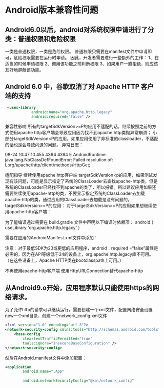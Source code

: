 # Android版本兼容性问题

## Android6.0以后，android对系统权限申请进行了分类：普通权限和危险权限
一类是普通权限，一类是危险权限。
普通权限只需要在manifest文件中申请即可，危险权限需要在运行时申请。
因此，开发者需要进行一些额外的工作：
1、在适当的时候申请权限
2、调用该功能之前判断权限
3、如果用户一直拒绝，则应该友好地屏蔽该功能。


## Android 6.0 中，谷歌取消了对 Apache HTTP 客户端的支持
```xml
 <uses-library
            android:name="org.apache.http.legacy"
            android:required="false" />
```
 
兼容性影响
所有的targetSdkVersion>=P的应用不适配的话，继续按照之前的方式使用apache http客户端会导致应用因为找不到apache http类抛异常崩溃；
小部分targetSdkVersion<P的应用，如果应用使用了非标准的classloader，不适配的话也是会导致闪退的问题。
异常日志：

08-24 10:47:10.455  4364  4364 E AndroidRuntime: java.lang.NoClassDefFoundError: Failed resolution of: Lorg/apache/http/client/methods/HttpGet;

适配指导
继续使用apache http客户端
targetSdkVersion<p的应用，如果测试发现有该问题，可能是显示指定了系统的ClassLoader去查找apache-http类，但是系统的ClassLoader已经找不到apache的类了，所以报错。所以建议应用如果还需要继续使用apache-http的类，不要显示指定系统的ClassLoader去加载apache-http的类，通过应用的ClassLoader去加载是没有问题的。
targetSdkVersion>=P的应用：
对于targetSdkVersion>=P的应用如果想继续使用apache-http客户端：

为了能编译通过需要在 build.gradle 文件中声明以下编译时依赖项：
android {
    useLibrary 'org.apache.http.legacy'
}

需要在应用的AndroidManifest.xml文件中添加：
<uses-library android:name="org.apache.http.legacy" android:required="false"/>

注意：对于最低SDK为23或更低的应用程序，android：required =“false”属性是必需的，因为在API等级低于24的设备上，org.apache.http.legacy库不可用。 （在这些设备上，Apache HTTP类在bootclasspath上可用。）

不再使用apache-http客户端
使用HttpURLConnection替代apache-http

## 从Android9.o开始，应用程序默认只能使用https的网络请求。
为了允许http的请求可以继续运行，需要创建一个xml文件，配置网络安全设置
new一个xml目录，创建一个network_config.xml文件
```xml
<?xml version="1.0" encoding="utf-8"?>
<network-security-config xmlns:tools="http://schemas.android.com/tools">
    <base-config
        cleartextTrafficPermitted="true"
        tools:ignore="InsecureBaseConfiguration" />
</network-security-config>
```
然后在Android.manifest文件中添加配置：
```xml
<application
        android:name=".App"
        
        android:networkSecurityConfig="@xml/network_config" 
```


